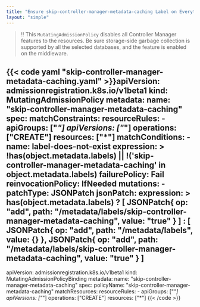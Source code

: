 ```yaml
---
title: "Ensure skip-controller-manager-metadata-caching Label on Everything - vCluster"
layout: "simple"
---
```


> ‼️ This `MutatingAdmissionPolicy` disables all Controller Manager features to the resources. Be sure storage-side garbage collection is supported by all the selected databases, and the feature is enabled on the middleware.

{{< code yaml "skip-controller-manager-metadata-caching.yaml" >}}apiVersion: admissionregistration.k8s.io/v1beta1
kind: MutatingAdmissionPolicy
metadata:
  name: "skip-controller-manager-metadata-caching"
spec:
  matchConstraints:
    resourceRules:
    - apiGroups:   ["*"]
      apiVersions: ["*"]
      operations:  ["CREATE"]
      resources:   ["*"]
  matchConditions:
    - name: label-does-not-exist
      expression: >
          !has(object.metadata.labels) ||
          !('skip-controller-manager-metadata-caching' in object.metadata.labels)
  failurePolicy: Fail
  reinvocationPolicy: IfNeeded
  mutations:
    - patchType: JSONPatch
      jsonPatch:
        expression: >
          has(object.metadata.labels)
          ? [
              JSONPatch{
                op: "add",
                path: "/metadata/labels/skip-controller-manager-metadata-caching",
                value: "true"
              }
            ]
          : [
              JSONPatch{
                op: "add",
                path: "/metadata/labels",
                value: {}
              },
              JSONPatch{
                op: "add",
                path: "/metadata/labels/skip-controller-manager-metadata-caching",
                value: "true"
              }
            ]
---
apiVersion: admissionregistration.k8s.io/v1beta1
kind: MutatingAdmissionPolicyBinding
metadata:
  name: "skip-controller-manager-metadata-caching"
spec:
  policyName: "skip-controller-manager-metadata-caching"
  matchResources:
    resourceRules:
    - apiGroups:   ["*"]
      apiVersions: ["*"]
      operations:  ["CREATE"]
      resources:   ["*"]
{{< /code >}}